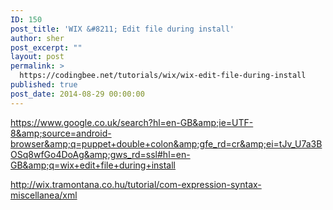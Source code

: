 ```yaml
---
ID: 150
post_title: 'WIX &#8211; Edit file during install'
author: sher
post_excerpt: ""
layout: post
permalink: >
  https://codingbee.net/tutorials/wix/wix-edit-file-during-install
published: true
post_date: 2014-08-29 00:00:00
---
```

https://www.google.co.uk/search?hl=en-GB&amp;ie=UTF-8&amp;source=android-browser&amp;q=puppet+double+colon&amp;gfe_rd=cr&amp;ei=tJv_U7a3BOSq8wfGo4DoAg&amp;gws_rd=ssl#hl=en-GB&amp;q=wix+edit+file+during+install


http://wix.tramontana.co.hu/tutorial/com-expression-syntax-miscellanea/xml